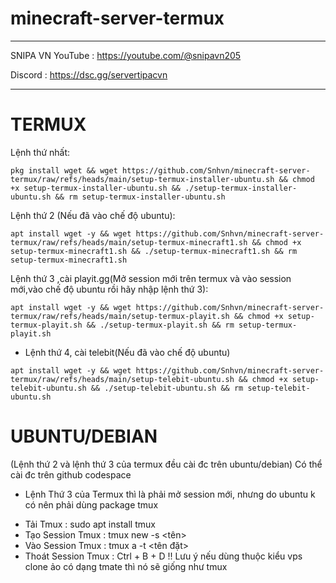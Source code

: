 # minecraft-server-termux
________________________________
SNIPA VN
YouTube :
https://youtube.com/@snipavn205

Discord :
https://dsc.gg/servertipacvn
________________________________
# TERMUX
Lệnh thứ nhất:
```
pkg install wget && wget https://github.com/Snhvn/minecraft-server-termux/raw/refs/heads/main/setup-termux-installer-ubuntu.sh && chmod +x setup-termux-installer-ubuntu.sh && ./setup-termux-installer-ubuntu.sh && rm setup-termux-installer-ubuntu.sh
```
Lệnh thứ 2 (Nếu đã vào chế độ ubuntu):
```
apt install wget -y && wget https://github.com/Snhvn/minecraft-server-termux/raw/refs/heads/main/setup-termux-minecraft1.sh && chmod +x setup-termux-minecraft1.sh && ./setup-termux-minecraft1.sh && rm setup-termux-minecraft1.sh
```
Lệnh thứ 3 ,cài playit.gg(Mở session mới trên termux và vào session mới,vào chế độ ubuntu rồi hãy nhập lệnh thứ 3):
```
apt install wget -y && wget https://github.com/Snhvn/minecraft-server-termux/raw/refs/heads/main/setup-termux-playit.sh && chmod +x setup-termux-playit.sh && ./setup-termux-playit.sh && rm setup-termux-playit.sh
```
- Lệnh thứ 4, cài telebit(Nếu đã vào chế độ ubuntu)
```
apt install wget -y && wget https://github.com/Snhvn/minecraft-server-termux/raw/refs/heads/main/setup-telebit-ubuntu.sh && chmod +x setup-telebit-ubuntu.sh && ./setup-telebit-ubuntu.sh && rm setup-telebit-ubuntu.sh
```
# UBUNTU/DEBIAN
(Lệnh thứ 2 và lệnh thứ 3 của termux đều cài đc trên ubuntu/debian)
Có thể cài đc trên github codespace
- Lệnh Thứ 3 của Termux thì là phải mở session mới, nhưng do ubuntu k có nên phải dùng package tmux
+ Tải Tmux : sudo apt install tmux
+ Tạo Session Tmux : tmux new -s <tên>
+ Vào Session Tmux : tmux a -t <tên đặt>
+ Thoát Session Tmux : Ctrl + B + D
!! Lưu ý nếu dùng thuộc kiểu vps clone ảo có dạng tmate thì nó sẽ giống như tmux 
